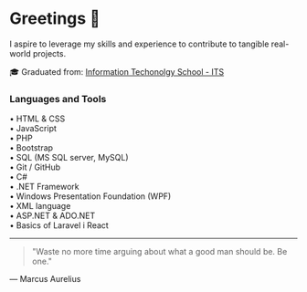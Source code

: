 # Greetings 👋

I aspire to leverage my skills and experience to contribute to tangible real-world projects. 

🎓 Graduated from: [Information Techonolgy School - ITS](https://eng.its.edu.rs/)

### Languages and Tools 
• HTML & CSS <br>
• JavaScript <br>
• PHP <br>
• Bootstrap <br>
• SQL (MS SQL server, MySQL) <br>
• Git / GitHub <br>
• C# <br>
• .NET Framework <br>
• Windows Presentation Foundation (WPF) <br>
• XML language<br>
• ASP.NET & ADO.NET  <br>
• Basics of Laravel i React <br>

---
> "Waste no more time arguing about what a good man should be. Be one."

— Marcus Aurelius

